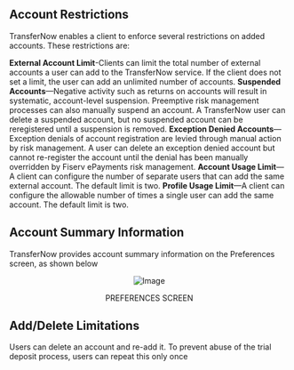 

<!--

type: tab

titles: One-Time Transfer, Recurring Transfer, Pending Transfer

-->

 

## Account Restrictions 


TransferNow enables a client to enforce several restrictions on added accounts. These restrictions are: 

**External Account Limit**-Clients can limit the total number of external accounts a user can add 
to the TransferNow service. If the client does not set a limit, the user can add an unlimited 
number of accounts. 
**Suspended Accounts**—Negative activity such as returns on accounts will result in systematic, 
account-level suspension. Preemptive risk management processes can also manually suspend an 
account. A TransferNow user can delete a suspended account, but no suspended account can be 
reregistered until a suspension is removed. 
**Exception Denied Accounts**—Exception denials of account registration are levied through 
manual action by risk management. A user can delete an exception denied account but cannot 
re-register the account until the denial has been manually overridden by Fiserv ePayments risk 
management. 
**Account Usage Limit**—A client can configure the number of separate users that can add the 
same external account. The default limit is two. 
**Profile Usage Limit**—A client can configure the allowable number of times a single user can add 
the same account. The default limit is two. 


<!-- type: tab -->

 

## Account Summary Information

TransferNow provides account summary information on the Preferences screen, as shown below

<center>

![Image](../../../assets/images/Preferences_Screen.png ) <br />

PREFERENCES SCREEN
</center>


 

<!-- type: tab -->

 

## Add/Delete Limitations 

Users can delete an account and re-add it. To prevent abuse of the trial deposit process, users can 
repeat this only once
 

 

 

<!-- type: tab-end -->

 